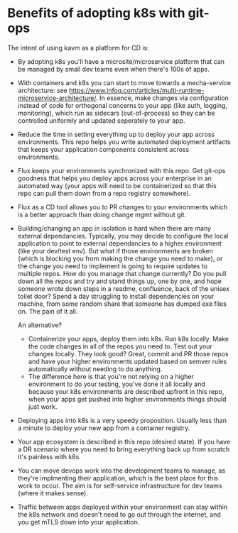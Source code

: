 # Benefits of adopting k8s with git-ops

The intent of using kavm as a platform for CD is:

- By adopting k8s you'll have a microsite/microservice platform that can be managed by small dev teams even when there's 100s of apps. 
- With containers and k8s you can start to move towards a mecha-service architecture: see https://www.infoq.com/articles/multi-runtime-microservice-architecture/. In essence, make changes via configuration instead of code for orthogonal concerns to your app (like auth, logging, monitoring), which run as sidecars (out-of-process) so they can be controlled uniformly and updated seperately to your app.
- Reduce the time in setting everything up to deploy your app across environments. This repo helps you write automated deployment artifacts that keeps your application components consistent across environments. 
- Flux keeps your environments synchronized with this repo. Get git-ops goodness that helps you deploy apps across your enterprise in an automated way (your apps will need to be containerized so that this repo can pull them down from a repo registry somewhere). 
- Flux as a CD tool allows you to PR changes to your environments which is a better approach than doing change mgmt without git.
- Building/changing an app in isolation is hard when there are many external dependancies. Typically, you may decide to configure the local application to point to external dependancies to a higher environment (like your dev/test env). But what if those environments are broken (which is blocking you from making the change you need to make), or the change you need to implement is going to require updates to multiple repos. How do you manage that change currently? Do you pull down all the repos and try and stand things up, one by one, and hope someone wrote down steps in a readme, confluence, back of the unisex toilet door? Spend a day struggling to install dependencies on your machine, from some random share that someone has dumped exe files on. The pain of it all.
    
    An alternative? 

    * Containerize your apps, deploy them into k8s. Run k8s locally. Make the code changes in all of the repos you need to. Test out your changes locally. They look good? Great, commit and PR those repos and have your higher environments updated based on semver rules automatically without needing to do anything. 
    * The difference here is that you're not relying on a higher environment to do your testing, you've done it all locally and because your k8s environments are described upfront in this repo, when your apps get pushed into higher environments things should just work. 
  
- Deploying apps into k8s is a very speedy proposition. Usually less than a minute to deploy your new app from a container registry.
- Your app ecosystem is described in this repo (desired state). If you have a DR scenario where you need to bring everything back up from scratch it's painless with k8s. 
- You can move devops work into the development teams to manage, as they're implmenting their application, which is the best place for this work to occur. The aim is for self-service infrastructure for dev teams (where it makes sense).
- Traffic between apps deployed within your environment can stay within the k8s network and doesn't need to go out through the internet, and you get mTLS down into your application.

